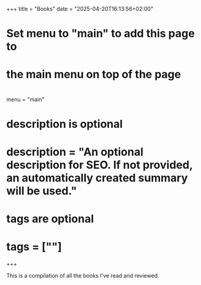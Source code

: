 +++
title = "Books"
date = "2025-04-20T16:13:56+02:00"

#
# Set menu to "main" to add this page to
# the main menu on top of the page
#
menu = "main"

#
# description is optional
#
# description = "An optional description for SEO. If not provided, an automatically created summary will be used."

#
# tags are optional
#
# tags = [""]
+++

This is a compilation of all the books I've read and reviewed.